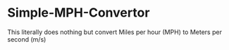 # Simple-MPH-Convertor

This literally does nothing but convert Miles per hour (MPH) to Meters per second (m/s)
